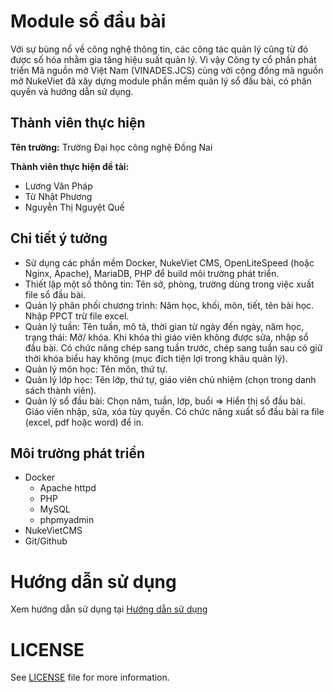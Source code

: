 # Module sổ đầu bài
Với sự bùng nổ về công nghệ thông tin, các công tác quản lý cũng từ đó được số hóa nhằm gia tăng hiệu suất quản lý. Vì vậy Công ty cổ phần phát triển Mã nguồn mở Việt Nam (VINADES.JCS) cùng với cộng đồng mã nguồn mở NukeViet đã xây dựng module phần mềm quản lý sổ đầu bài, có phân quyền và hướng dẫn sử dụng.

## Thành viên thực hiện
**Tên trường:** Trường Đại học công nghệ Đồng Nai 

**Thành viên thực hiện đề tài:**
- Lương Văn Pháp
- Từ Nhật Phương
- Nguyễn Thị Nguyệt Quế

## Chi tiết ý tưởng
- Sử dụng các phần mềm Docker, NukeViet CMS, OpenLiteSpeed (hoặc Nginx, Apache), MariaDB, PHP để build môi trường phát triển.
- Thiết lập một số thông tin: Tên sở, phòng, trường dùng trong việc xuất file sổ đầu bài.
- Quản lý phân phối chương trình: Năm học, khối, môn, tiết, tên bài học. Nhập PPCT trừ file excel.
- Quản lý tuần: Tên tuần, mô tả, thời gian từ ngày đến ngày, năm học, trạng thái: Mở/ khóa. Khi khóa thì giáo viên không được sửa, nhập sổ đầu bài. Có chức năng chép sang tuần trước, chép sang tuần sau có giữ thời khóa biểu hay không (mục đích tiện lợi trong khâu quản lý).
- Quản lý môn học: Tên môn, thứ tự.
- Quản lý lớp học: Tên lớp, thứ tự, giáo viên chủ nhiệm (chọn trong danh sách thành viên).
- Quản lý sổ đầu bài: Chọn năm, tuần, lớp, buổi => Hiển thị sổ đầu bài. Giáo viên nhập, sửa, xóa tùy quyền. Có chức năng xuất sổ đầu bài ra file (excel, pdf hoặc word) để in.

## Môi trường phát triển
- Docker
    - Apache httpd
    - PHP
    - MySQL
    - phpmyadmin
- NukeVietCMS
- Git/Github

# Hướng dẫn sử dụng

Xem hướng dẫn sử dụng tại [Hướng dẫn sử dụng](https://github.com/phapdev/manage_headbook/wiki)

# LICENSE

See [LICENSE](LICENSE) file for more information.

